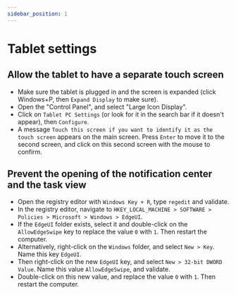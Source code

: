 ```yaml
---
sidebar_position: 1
---
```


# Tablet settings

## Allow the tablet to have a separate touch screen

- Make sure the tablet is plugged in and the screen is expanded (click Windows+P, then `Expand Display` to make sure).
- Open the "Control Panel", and select "Large Icon Display".
- Click on `Tablet PC Settings` (or look for it in the search bar if it doesn't appear), then `Configure`.
- A message `Touch this screen if you want to identify it as the touch screen` appears on the main screen. Press `Enter` to move it to the second screen, and click on this second screen with the mouse to confirm.

## Prevent the opening of the notification center and the task view

- Open the registry editor with `Windows Key + R`, type `regedit` and validate.
- In the registry editor, navigate to `HKEY_LOCAL_MACHINE > SOFTWARE > Policies > Microsoft > Windows > EdgeUI`.
- If the `EdgeUI` folder exists, select it and double-click on the `AllowEdgeSwipe` key to replace the value `0` with `1`. Then restart the computer.
- Alternatively, right-click on the `Windows` folder, and select `New > Key`. Name this key `EdgeUI`.
- Then right-click on the new `EdgeUI` key, and select `New > 32-bit DWORD Value`. Name this value `AllowEdgeSwipe`, and validate.
- Double-click on this new value, and replace the value `0` with `1`. Then restart the computer.
